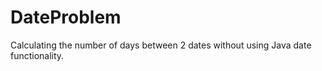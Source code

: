 # DateProblem
Calculating the number of days between 2 dates without using Java date functionality.
